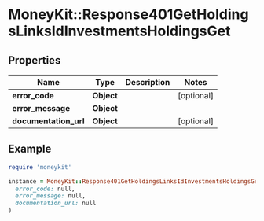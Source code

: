 # MoneyKit::Response401GetHoldingsLinksIdInvestmentsHoldingsGet

## Properties

| Name | Type | Description | Notes |
| ---- | ---- | ----------- | ----- |
| **error_code** | **Object** |  | [optional] |
| **error_message** | **Object** |  |  |
| **documentation_url** | **Object** |  | [optional] |

## Example

```ruby
require 'moneykit'

instance = MoneyKit::Response401GetHoldingsLinksIdInvestmentsHoldingsGet.new(
  error_code: null,
  error_message: null,
  documentation_url: null
)
```

